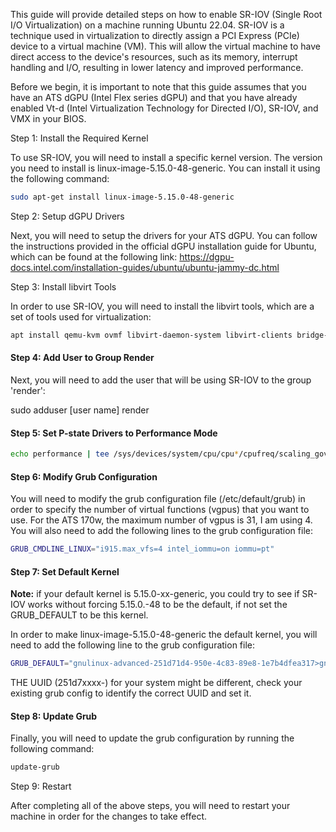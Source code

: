 This guide will provide detailed steps on how to enable SR-IOV (Single Root I/O Virtualization) on a machine running Ubuntu 22.04. SR-IOV is a technique used in virtualization to directly assign a PCI Express (PCIe) device to a virtual machine (VM). This will allow the virtual machine to have direct access to the device's resources, such as its memory, interrupt handling and I/O, resulting in lower latency and improved performance.

Before we begin, it is important to note that this guide assumes that you have an ATS dGPU (Intel Flex series dGPU) and that you have already enabled Vt-d (Intel Virtualization Technology for Directed I/O), SR-IOV, and VMX in your BIOS.

Step 1: Install the Required Kernel

To use SR-IOV, you will need to install a specific kernel version. The version you need to install is linux-image-5.15.0-48-generic. You can install it using the following command:

```bash
sudo apt-get install linux-image-5.15.0-48-generic
```

Step 2: Setup dGPU Drivers

Next, you will need to setup the drivers for your ATS dGPU. You can follow the instructions provided in the official dGPU installation guide for Ubuntu, which can be found at the following link: https://dgpu-docs.intel.com/installation-guides/ubuntu/ubuntu-jammy-dc.html

Step 3: Install libvirt Tools

In order to use SR-IOV, you will need to install the libvirt tools, which are a set of tools used for virtualization:

```bash
apt install qemu-kvm ovmf libvirt-daemon-system libvirt-clients bridge-utils virtinst virt-manager
```

#### Step 4: Add User to Group Render

Next, you will need to add the user that will be using SR-IOV to the group 'render':

sudo adduser [user name] render

#### Step 5: Set P-state Drivers to Performance Mode

```bash
echo performance | tee /sys/devices/system/cpu/cpu*/cpufreq/scaling_governor
```

#### Step 6: Modify Grub Configuration

You will need to modify the grub configuration file (/etc/default/grub) in order to specify the number of virtual functions (vgpus) that you want to use. For the ATS 170w, the maximum number of vgpus is 31, I am using 4. You will also need to add the following lines to the grub configuration file:

```bash
GRUB_CMDLINE_LINUX="i915.max_vfs=4 intel_iommu=on iommu=pt"
```

#### Step 7: Set Default Kernel 

**Note:** if your default kernel is 5.15.0-xx-generic, you could try to see if SR-IOV works without forcing 5.15.0.-48 to be the default, if not set the GRUB_DEFAULT to be this kernel.

In order to make linux-image-5.15.0-48-generic the default kernel, you will need to add the following line to the grub configuration file:

```bash
GRUB_DEFAULT="gnulinux-advanced-251d71d4-950e-4c83-89e8-1e7b4dfea317>gnulinux-5.15.0-48-generic-advanced-251d71d4-950e-4c83-89e8-1e7b4dfea317"
```

THE UUID (251d7xxxx-) for your system might be different, check your existing grub config to identify the correct UUID and set it. 

#### Step 8: Update Grub

Finally, you will need to update the grub configuration by running the following command:

```bash
update-grub
```

Step 9: Restart

After completing all of the above steps, you will need to restart your machine in order for the changes to take effect.
